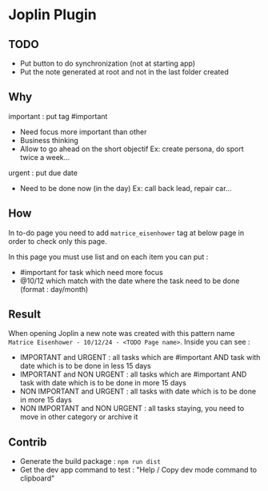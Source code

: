 # Joplin Plugin

## TODO

- Put button to do synchronization (not at starting app)
- Put the note generated at root and not in the last folder created

## Why

important : put tag #important
- Need focus more important than other
- Business thinking
- Allow to go ahead on the short objectif
Ex: create persona, do sport twice a week...


urgent : put due date
- Need to be done now (in the day)
Ex: call back lead, repair car...

## How

In to-do page you need to add `matrice_eisenhower` tag at below page in order to check only this page.

In this page you must use list and on each item you can put :
- #important for task which need more focus
- @10/12 which match with the date where the task need to be done (format : day/month)

## Result

When opening Joplin a new note was created with this pattern name `Matrice Eisenhower - 10/12/24 - <TODO Page name>`.
Inside you can see :
- IMPORTANT and URGENT : all tasks which are #important AND task with date which is to be done in less 15 days
- IMPORTANT and NON URGENT : all tasks which are #important AND task with date which is to be done in more 15 days
- NON IMPORTANT and URGENT : all tasks with date which is to be done in more 15 days
- NON IMPORTANT and NON URGENT : all tasks staying, you need to move in other category or archive it 

## Contrib

- Generate the build package : `npm run dist`
- Get the dev app command to test : "Help / Copy dev mode command to clipboard"